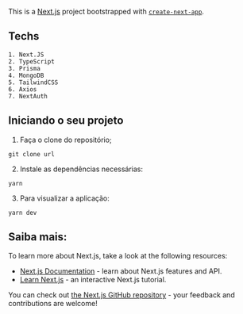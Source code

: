This is a [Next.js](https://nextjs.org/) project bootstrapped with [`create-next-app`](https://github.com/vercel/next.js/tree/canary/packages/create-next-app).

## Techs

```
1. Next.JS
2. TypeScript
3. Prisma
4. MongoDB
5. TailwindCSS
6. Axios
7. NextAuth 

```

## Iniciando o seu projeto

1. Faça o clone do repositório;

```shell
git clone url 
```

2. Instale as dependências necessárias:
```shell
yarn 
```

3. Para visualizar a aplicação:
```shell
yarn dev
```

## Saiba mais:

To learn more about Next.js, take a look at the following resources:

- [Next.js Documentation](https://nextjs.org/docs) - learn about Next.js features and API.
- [Learn Next.js](https://nextjs.org/learn) - an interactive Next.js tutorial.

You can check out [the Next.js GitHub repository](https://github.com/vercel/next.js/) - your feedback and contributions are welcome!


